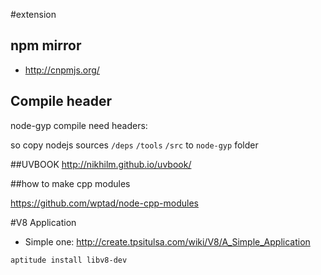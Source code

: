 #extension

## npm mirror

* <http://cnpmjs.org/>

## Compile header

node-gyp compile need headers:

so copy nodejs sources `/deps` `/tools` `/src` to `node-gyp` folder


##UVBOOK
<http://nikhilm.github.io/uvbook/>

##how to make cpp modules 

<https://github.com/wptad/node-cpp-modules>

#V8 Application
* Simple one: <http://create.tpsitulsa.com/wiki/V8/A_Simple_Application>

```aptitude install libv8-dev```